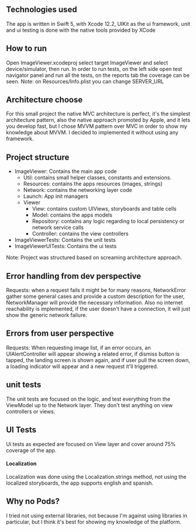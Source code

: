 ## Technologies used
The app is written in Swift 5, with Xcode 12.2, UIKit as the ui framework, unit and ui testing is done with the native tools provided by XCode

## How to run
Open ImageViewer.xcodeproj select target ImageViewer and select device/simulator, then run.
In order to run tests, on the left side open test navigator panel and run all the tests, on the reports tab the coverage can be seen.
Note: on Resources/Info.plist you can change SERVER_URL

## Architecture choose
For this small project the native MVC architecture is perfect, it's the simplest architecture pattern, also the native approach promoted by Apple, and it lets you develop fast, but I chose MVVM pattern over MVC in order to show my knowledge about MVVM. I decided to implemented it without using any framework.

## Project structure 
* ImageViewer: Contains the main app code
    * Util: contains small helper classes, constants and extensions.
    * Resources: contains the apps resources (images, strings)
    * Network: contains the networking layer code
    * Launch: App init managers
    *  Viewer
        * View: contains custom UIViews, storyboards and table cells
        * Model: contains the apps models
        * Repository: contains any logic regarding to local persistency or network service calls
        * Controller: contains the view controllers
* ImageViewerTests: Contains the unit tests
* ImageViewerUITests: Contains the ui tests

Note: Project was structured based on screaming architecture approach.

## Error handling from dev perspective
Requests: when a request fails it might be for many reasons, NetworkError gather some general cases and provide a custom description for the user, NetworkManager will provide the necessary information. Also no internet reachability is implemented, if the user doesn't have a connection, it will just show the generic network failure.

## Errors from user perspective
Requests: When requesting image list, if an error occurs, an UIAlertController will appear showing a related error, if dismiss button is tapped, the landing screen is shown again, and if user pull the screen down, a loading indicator will appear and a new request it'll triggered.

## unit tests
The unit tests are focused on the logic, and test everything from the ViewModel up to the Network layer. They don't test anything on view controllers or views.

## UI Tests
Ui tests as expected are focused on View layer and cover around 75% coverage of the app.

#### Localization
Localization was done using the Localization.strings method, not using the localized storyboards, the app supports english and spanish.

## Why no Pods?
I tried not using external libraries, not because I'm against using libraries in particular, but I think it's best for showing my knowledge of the platform.
